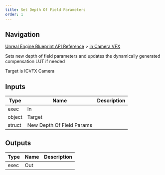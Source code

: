```yaml
---
title: Set Depth Of Field Parameters
order: 1
---
```

## Navigation

[Unreal Engine Blueprint API Reference](https://dev.epicgames.com/documentation/en-us/unreal-engine/BlueprintAPI) > [in Camera VFX](https://dev.epicgames.com/documentation/en-us/unreal-engine/BlueprintAPI/inCameraVFX)

Sets new depth of field parameters and updates the dynamically generated compensation LUT if needed

Target is ICVFX Camera

## Inputs

| Type | Name | Description |
| --- | --- | --- |
| exec | In |  |
| object | Target |  |
| struct | New Depth Of Field Params |  |

## Outputs

| Type | Name | Description |
| --- | --- | --- |
| exec | Out |  |
